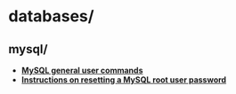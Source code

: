 
# databases/

## mysql/

* [**MySQL general user commands**](mysql/mysql-general-user-commands.txt)
* [**Instructions on resetting a MySQL root user password**](mysql/reset-mysql-root-user-password-instructions.txt)

